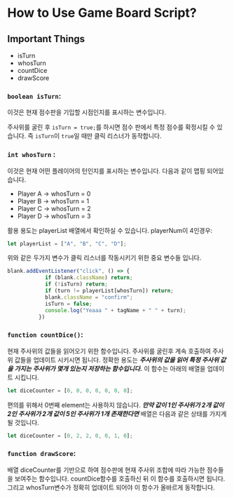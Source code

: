 # How to Use Game Board Script?

## Important Things
- isTurn
- whosTurn
- countDice
- drawScore

### `boolean isTurn`:
이것은 현재 점수판을 기입할 시점인지를 표시하는 변수입니다.

주사위를 굴린 후 `isTurn = true;`를 하시면 점수 판에서 특정 점수를 확정시킬 수 있습니다. 즉 `isTurn`이 `true`일 때만 클릭 리스너가 동작합니다.

### `int whosTurn` :
이것은 현재 어떤 플레이어의 턴인지를 표시하는 변수입니다. 다음과 같이 맵핑 되어있습니다.
- Player A -> whosTurn = 0
- Player B -> whosTurn = 1
- Player C -> whosTurn = 2
- Player D -> whosTurn = 3

활용 용도는 playerList 배열에서 확인하실 수 있습니다. playerNum이 4인경우:
``` js
let playerList = ["A", "B", "C", "D"];
```
위와 같은 두가지 변수가 클릭 리스너를 작동시키기 위한 중요 변수들 입니다.


``` js
blank.addEventListener("click", () => {
            if (blank.className) return;
            if (!isTurn) return;
            if (turn != playerList[whosTurn]) return;
            blank.className = "confirm";
            isTurn = false;
            console.log("Yeaaa " + tagName + " " + turn);
          })
```
### `function countDice()`:

현재 주사위의 값들을 읽어오기 위한 함수입니다. 주사위를 굴린후 계속 호출하여 주사위 값들을 업데이트 시키시면 됩니다. 정확한 용도는 ***주사위의 값을 읽어 특정 주사위 값을 가지는 주사위가 몇개 있는지 저장하는 함수입니다.*** 이 함수는 아래의 배열을 업데이트 시킵니다.
```js
let diceCounter = [0, 0, 0, 0, 0, 0, 0];
```
편의를 위해서 0번째 element는 사용하지 않습니다. ***만약 값이 1인 주사위가 2개 값이 2인 주사위가 2개 값이 5인 주사위가 1개 존재한다면*** 배열은 다음과 같은 상태를 가지게 될 것입니다.
```js
let diceCounter = [0, 2, 2, 0, 0, 1, 0];
```

### `function drawScore`:
배열 diceCounter를 기반으로 하여 점수판에 현재 주사위 조합에 따라 가능한 점수들을 보여주는 함수입니다. countDice함수를 호출하신 뒤 이 함수를 호출하시면 됩니다. 그리고 whosTurn변수가 정확히 업데이트 되어야 이 함수가 올바르게 동작합니다.
